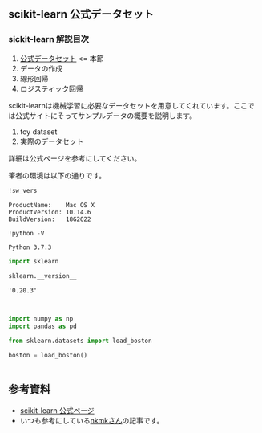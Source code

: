 
## scikit-learn 公式データセット

### sickit-learn 解説目次

1. [公式データセット](/article/library/sklearn/datasets/) <= 本節
2. データの作成
3. 線形回帰
4. ロジスティック回帰

scikit-learnは機械学習に必要なデータセットを用意してくれています。ここでは公式サイトにそってサンプルデータの概要を説明します。

1. toy dataset
2. 実際のデータセット



詳細は公式ページを参考にしてください。

筆者の環境は以下の通りです。


```python
!sw_vers
```

    ProductName:	Mac OS X
    ProductVersion:	10.14.6
    BuildVersion:	18G2022



```python
!python -V
```

    Python 3.7.3



```python
import sklearn

sklearn.__version__
```




    '0.20.3'




```python

```


```python

import numpy as np
import pandas as pd

from sklearn.datasets import load_boston

boston = load_boston()
```


```python

```

## 参考資料
- [scikit-learn 公式ページ](https://scikit-learn.org/stable/datasets/index.html)
- いつも参考にしている[nkmkさん](https://note.nkmk.me/python-sklearn-datasets-load-fetch/)の記事です。

